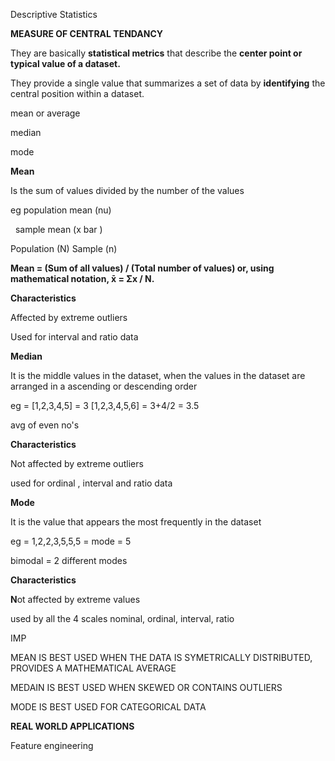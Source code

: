 Descriptive Statistics



**MEASURE OF CENTRAL TENDANCY** 

They are basically **statistical metrics** that describe the **center point or typical value of a dataset.**

They provide a single value that summarizes a set of data by **identifying** the central position within a dataset.



mean or average

median 

mode





**Mean** 

Is the sum of values divided by the  number of the values

eg population mean (nu)

&nbsp;  sample mean (x bar )



Population (N)  Sample (n)



**Mean = (Sum of all values) / (Total number of values) or, using mathematical notation, x̄ = Σx / N.** 



**Characteristics**  

Affected by extreme outliers 

Used for interval and ratio data







**Median**

It is the middle values in the dataset, when the values in the dataset are arranged in a ascending or descending order



eg = \[1,2,3,4,5] = 3     \[1,2,3,4,5,6] = 3+4/2 = 3.5

avg of even no's



**Characteristics**

Not affected by extreme outliers 

used for ordinal , interval and ratio data







**Mode** 

It is the value that appears the most frequently in the dataset

eg = 1,2,2,3,5,5,5 = mode = 5



bimodal = 2 different modes



**Characteristics**

**N**ot affected by extreme values 

used by all the 4 scales nominal, ordinal, interval, ratio







IMP

MEAN IS BEST USED WHEN THE DATA IS SYMETRICALLY DISTRIBUTED, PROVIDES A MATHEMATICAL AVERAGE



MEDAIN IS BEST USED WHEN SKEWED OR CONTAINS OUTLIERS 



MODE IS BEST USED FOR CATEGORICAL DATA







**REAL WORLD APPLICATIONS**



Feature engineering

